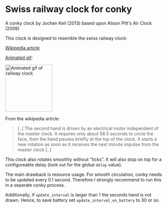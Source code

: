 # Swiss railway clock for conky

A conky clock by Jochen Keil (2013) based upon Alison Pitt's Air Clock (2009)

This clock is designed to resemble the swiss railway clock:

[Wikipedia article](https://en.wikipedia.org/wiki/Swiss_railway_clock)

[Animated gif](https://upload.wikimedia.org/wikipedia/de/7/7c/Minutensprunguhr_animiert.gif):

<img src="https://upload.wikimedia.org/wikipedia/de/7/7c/Minutensprunguhr_animiert.gif"
  alt="Animated gif of railway clock" width="150" height="150" />

From the wikipedia article:
> [..]
> The second hand is driven by an electrical motor independent of the
> master clock. It requires only about 58.5 seconds to circle the face, then the
> hand pauses briefly at the top of the clock. It starts a new rotation as soon
> as it receives the next minute impulse from the master clock
> [..]

This clock also rotates smoothly without "ticks". It will also stop on top for
a configureable delay (look out for the global `delay` value).

The main drawback is resource usage. For smooth circulation, conky needs to be
updated every 0.1 second. Therefore I strongly recommend to run this in
a seperate conky process.

Additionally, if `update_interval` is larger than 1 the seconds hand is not
drawn. Hence, to save battery set `update_interval_on_battery` to 30 or so.
